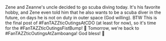 Zene and Zeanne's uncle decided to go scuba diving today. It's his favorite hobby, and Zene even told him that he also wants to be a scuba diver in the future, on days he is not on duty in outer space (God willing). BTW This is the final post of #FanTAZZticOutingsAtCDO (at least for now), so it's time for the #FanTAZZticOutingsFistBump! 🙂 Tomorrow, we're back to #FanTAZZticOutingsAtZamboanga! God bless! 🙂
